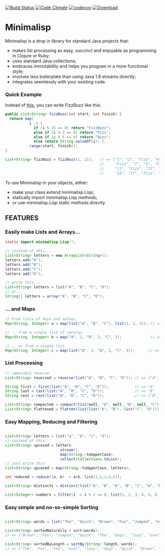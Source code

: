 [![Build Status](https://travis-ci.org/craigmdavidson/minimalisp.svg?branch=master)](https://travis-ci.org/craigmdavidson/minimalisp) [![Code Climate](https://codeclimate.com/github/craigmdavidson/minimalisp/badges/gpa.svg)](https://codeclimate.com/github/craigmdavidson/minimalisp) [![codecov](https://codecov.io/gh/craigmdavidson/minimalisp/branch/master/graph/badge.svg)](https://codecov.io/gh/craigmdavidson/minimalisp) [ ![Download](https://api.bintray.com/packages/craigmdavidson/minimalisp/minimalisp/images/download.svg) ](https://bintray.com/craigmdavidson/minimalisp/minimalisp/_latestVersion)

# Minimalisp

Minimalisp is a drop in library for standard Java projects that:
 - makes list processing as easy, succinct and enjoyable as programming in Clojure or Ruby;
 - uses standard Java collections;
 - embraces immutability and helps you program in a more functional style; 
 - involves less boilerplate than using Java 1.8 streams directly;
 - integrates seemlessly with your existing code.


### Quick Example

Instead of [this](https://github.com/EnterpriseQualityCoding/FizzBuzzEnterpriseEdition), you can write FizzBuzz like this:

```java
public List<String> fizzBuzz(int start, int finish) {
  return map( 
           i -> {
             if (i % 15 == 0) return "FizzBuzz";
             else if (i % 3 == 0) return "Fizz";
             else if (i % 5 == 0) return "Buzz";
             else return String.valueOf(i); },
           range(start, finish));
}

List<String> fizzBuzz = fizzBuzz(1, 21);   // => ["1", "2", "Fizz", "4", "Buzz", 
                                           //     "Fizz", "7", "8", "Fizz", "Buzz", 
                                           //     "11", "Fizz", "13", "14", "FizzBuzz", 
                                           //     "16", "17", "Fizz", "19", "Buzz"]
```

To use Minimalisp in your objects, either:
* make your class extend minimalisp.Lisp; 
* statically import minimalisp.Lisp methods;
* or use  minimalisp.Lisp static methods directly.

## FEATURES

### Easily make Lists and Arrays...
```java
static import minimalisp.Lisp.*;

// instead of this....
List<String> letters = new ArrayList<String>();
letters.add("A");
letters.add("B");
letters.add("C");
letters.add("D");

// write this...
List<String> letters = list("A", "B", "C", "D");
// or..
String[] letters = array("A", "B", "C", "D");
```

### ... and Maps
```java
// From lists of keys and values,
Map<String, Integer> a = map(list("A", "B", "C"), list(1, 2, 3)); // => { "A" : 1, "B" : 2, "C" : 3 }

// .. from a single list of varargs
Map<String, Integer> b = map("A", 1, "B", 2, "C", 3);             // => { "A" : 1, "B" : 2, "C" : 3 }

// .. or from a single list.
Map<String, Integer> c = map(list("A", 1, "B", 2, "C", 3));      // => { "A" : 1, "B" : 2, "C" : 3 }

```

### List Processing 
```java
// immutable reverse
List<String> reversed = reverse(list("A", "B", "C", "D")); // => ["A", "B", "C", "D"]

String first = first(list("A", "B", "C", "D"));            // => "A"
String last = last(list("A", "B", "C", "D"));              // => "B"
String rest = rest(list("A", "B", "C", "D"));              // => ["B", "C", "D"]

List<String> compacted = compact(list(null, "A", null, "B", null, "C")); //=> ["A", "B", "C"]
List<String> flattened = flatten(list(list("A", "B"), list("C", "D")));  //=> ["A", "B", "C", "D"]
```


### Easy Mapping, Reducing and Filtering
```java

List<String> letters = list("a", "b", "c", "d");
// instead of this...
List<String> upcased = letters.
                         stream().
                         map(String::toUpperCase).
                         collect(Collections.toList);
// just write this
List<String> upcased = map(String::toUpperCase, letters); 

int reduced = reduce((a, b) -> a+b, list(1,2,3,4,5));                       // 15

List<String> distincts = distinct(list("A", "B", "A", "B", "C", "A", "D")); // => ["A", "B", "C", "D"]

List<Integer> numbers = filter(i -> i % 2 == 0, list(1, 2, 3, 4, 5, 6, 7)); // => [2, 4, 6]
```

### Easy simple and no-so-simple Sorting
```java

List<String> words = list("The", "Quick", "Brown", "Fox", "Jumped", "over", "the", "lazy", "dogs");

List<String> sortedNaturally = sort(words);      
// => ["Brown", "Fox", "Jumped", "Quick", "The", "dogs", "lazy", "over", "the"];

List<String> sortedByLength = sortBy(String::length, words); 
// => ["The", "Fox", "the", "over", "lazy", "dogs", "Quick", "Brown", "Jumped"];
```






